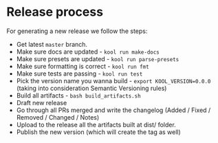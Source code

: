 # Release process

For generating a new release we follow the steps:

- Get latest `master` branch.
- Make sure docs are updated - `kool run make-docs`
- Make sure presets are updated - `kool run parse-presets`
- Make sure formatting is correct - `kool run fmt`
- Make sure tests are passing - `kool run test`
- Pick the version name you wanna build - `export KOOL_VERSION=0.0.0` (taking into consideration Semantic Versioning rules)
- Build all artifacts - `bash build_artifacts.sh`
- Draft new release
- Go through all PRs merged and write the changelog (Added / Fixed / Removed / Changed / Notes)
- Upload to the release all the artifacts built at dist/ folder.
- Publish the new version (which will create the tag as well)
